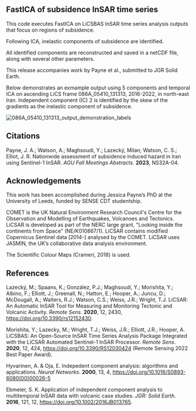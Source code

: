 ## FastICA of subsidence InSAR time series

This code executes FastICA on LiCSBAS InSAR time series analysis outputs that focus on regions of subsidence.

Following ICA, inelastic components of subsidence are identified.

All identified components are reconstructed and saved in a netCDF file, along with several other parameters.

This release accompanies work by Payne et al., submitted to JGR Solid Earth.

Below demonstrates an exmample output using 5 components and temporal ICA on ascending LiCS frame 086A_05410_131313, 2016-2022, in north-east Iran.
Independent component (IC) 2 is identified by the skew of the gradients as the inelastic component of subsidence.

![086A_05410_131313_output_demonstration_labels](https://github.com/user-attachments/assets/5218a1d0-2f18-496a-9331-3ddb76e59559)

## Citations
Payne, J. A.; Watson, A.; Maghsoudi, Y.; Lazecký, Milan; Watson, C. S.; Elliot, J. R. Nationwide assessment of subsidence induced hazard in Iran using Sentinel-1 InSAR. *AGU Fall Meetings Abstracts*. **2023**, NS32A-04.

## Acknowledgements
This work has been accomplished during Jessica Payne’s PhD at the University of Leeds, funded by SENSE CDT studentship.

COMET is the UK Natural Environment Research Council's Centre for the Observation and Modelling of Earthquakes, Volcanoes and Tectonics. LiCSAR is developed as part of the NERC large grant, "Looking inside the continents from Space" (NE/K010867/1). LiCSAR contains modified Copernicus Sentinel data [2014-] analysed by the COMET. LiCSAR uses JASMIN, the UK’s collaborative data analysis environment.

The Scientific Colour Maps (Crameri, 2018) is used.

## References
Lazecký, M.; Spaans, K.; González, P.J.; Maghsoudi, Y.; Morishita, Y.; Albino, F.; Elliott, J.; Greenall, N.; Hatton, E.; Hooper, A.; Juncu, D.; McDougall, A.; Walters, R.J.; Watson, C.S.; Weiss, J.R.; Wright, T.J. LiCSAR: An Automatic InSAR Tool for Measuring and Monitoring Tectonic and Volcanic Activity. *Remote Sens*. **2020**, 12, 2430, https://doi.org/10.3390/rs12152430.

Morishita, Y.; Lazecky, M.; Wright, T.J.; Weiss, J.R.; Elliott, J.R.; Hooper, A. LiCSBAS: An Open-Source InSAR Time Series Analysis Package Integrated with the LiCSAR Automated Sentinel-1 InSAR Processor. *Remote Sens*. **2020**, 12, 424, https://doi.org/10.3390/RS12030424 (Remote Sensing 2022 Best Paper Award).

Hyvarinen, A. & Oja, E. Indepedent component analysis: algorithms and applications. *Neural Networks*. **2000**, 13, 4, https://doi.org/10.1016/S0893-6080(00)00026-5

Ebmeier, S. K. Application of independent component analysis to multitemporal InSAR data with volcanic case studies. *JGR: Solid Earth*. **2016**, 121, 12, https://doi.org/10.1002/2016JB013765.
